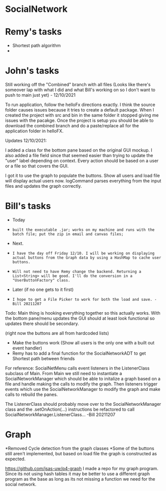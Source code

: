 # SocialNetwork

# Remy's tasks
- Shortest path algorithm
-

# John's tasks
Still working off the "Combined" branch with all files (Looks like there's someover lap with what I did and what Bill's working on so I don't want to push to main just yet) - 12/10/2021

To run application, follow the helloFx directions exactly. I think the source folder causes issues because it tries to create a default package. When I created the project with src and bin in the same folder it stopped giving me issues with the pacakge. Once the project is setup you should be able to download the combined branch and do a paste/replace all for the application folder in helloFX.

Updates 12/10/2021:

I added a class for the bottom pane based on the original GUI mockup. I also added a file field since that seemed easier than trying to update the "user" label depending on context. Every action should be based on a user or a file so that covers the GUI.

I got it to use the graph to populate the buttons. Show all users and load file will display actual users now. logCommand parses everything from the input files and updates the graph correctly.

# Bill's tasks
- Today 
-     built the executable .jar; works on my machine and runs with the batch file; put the zip in email and canvas files;
- Next.
-     I have the day off Friday 12/10. I will be working on displaying actual buttons from the Graph data by using a HashMap to cache user buttons.
-     Will not need to have Remy change the backend. Returning a List<String> will be good. I'll do the conversion in a "UserButtonFactory" class.
- Later (if no one gets to it first)
-     I hope to get a File Picker to work for both the load and save. -Bill 20211207




Todo: Main thing is hooking everything together so this actually works. With the bottom pane/menu updates the GUI should at least look functional so updates there should be secondary.

(right now the buttons are all from hardcoded lists)
- Make the buttons work
(Show all users is the only one with a built out event handler)
- Remy has to add a final function for the SocialNetworkADT to get Shortest path between friends

For reference: SocialNetMenu calls event listeners in the ListenerClass subclass of Main. 
From Main we still need to instantiate a SocialNetworkManager
which should be able to initalize a graph based on a file
and handle making the calls to modify the graph. 
Then listeners trigger events which use the SocialNetworkManager to modify the graph
and make calls to rebuild the panes.

The ListenerClass should probably move over to the SocialNetworkManager class and the .setOnAction(...) instructions be refactored to call SocialNetworkManager.ListenerClass... -Bill 20211207


# Graph

*Removed Cycle detection from the graph classes
*Some of the buttons still aren't implemented, but based on load file the graph is constructed as expected.

https://github.com/jsas-uw/p4-graph
I made a repo for my graph program. 
Since its not using hash tables it may be 
better to use a different graph program as 
the base as long as its not missing
a function we need for the social network.
